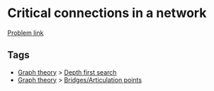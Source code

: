 # Critical connections in a network

[Problem link](https://leetcode.com/problems/critical-connections-in-a-network)

## Tags

* [Graph theory](/README.md#Graph_theory) > [Depth first search](/README.md#Graph_theory-Depth_first_search)
* [Graph theory](/README.md#Graph_theory) > [Bridges/Articulation points](/README.md#Graph_theory-Bridges_Articulation_points)
